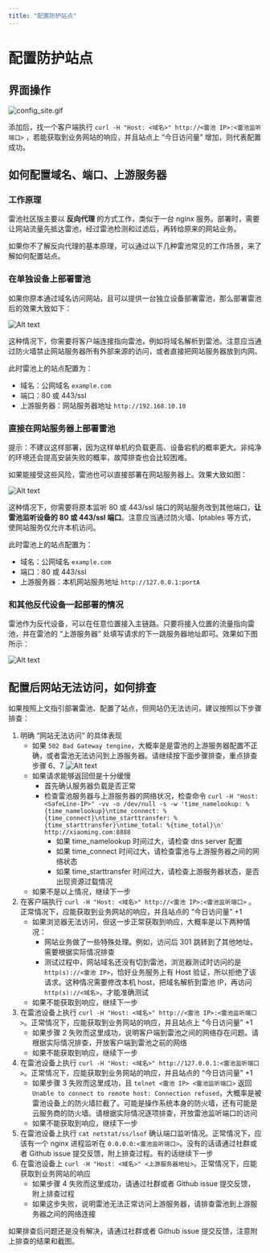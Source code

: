 ```yaml
---
title: "配置防护站点"
---
```


# 配置防护站点

## 界面操作
![config_site.gif](https://waf-ce.chaitin.cn/images/gif/config_site.gif)

添加后，找一个客户端执行 `curl -H "Host: <域名>" http://<雷池 IP>:<雷池监听端口>` ，若能获取到业务网站的响应，并且站点上 “今日访问量” 增加，则代表配置成功。

## 如何配置域名、端口、上游服务器
### 工作原理

雷池社区版主要以 **反向代理** 的方式工作，类似于一台 nginx 服务。部署时，需要让网站流量先抵达雷池，经过雷池检测和过滤后，再转给原来的网站业务。

如果你不了解反向代理的基本原理，可以通过以下几种雷池常见的工作场景，来了解如何配置站点。
### 在单独设备上部署雷池

如果你原本通过域名访问网站，且可以提供一台独立设备部署雷池，那么部署雷池后的效果大致如下：

![Alt text](/images/docs/guide_config/deploy_on_separate_server.png)

这种情况下，你需要将客户端连接指向雷池，例如将域名解析到雷池。注意应当通过防火墙禁止网站服务器所有外部来源的访问，或者直接把网站服务器放到内网。

此时雷池上的站点配置为：
* 域名：公网域名 `example.com`
* 端口：80 或 443/ssl
* 上游服务器：网站服务器地址 `http://192.168.10.10`

### 直接在网站服务器上部署雷池

提示：不建议这样部署，因为这样单机的负载更高、设备宕机的概率更大。非纯净的环境还会提高安装失败的概率，故障排查也会比较困难。

如果能接受这些风险，雷池也可以直接部署在网站服务器上。效果大致如图：

![Alt text](/images/docs/guide_config/deploy_on_web_server.png)

这种情况下，你需要将原本监听 80 或 443/ssl 端口的网站服务改到其他端口，**让雷池监听设备的 80 或 443/ssl 端口**。注意应当通过防火墙、Iptables 等方式，使网站服务仅允许本机访问。

此时雷池上的站点配置为：
* 域名：公网域名 `example.com`
* 端口：80 或 443/ssl
* 上游服务器：本机网站服务地址 `http://127.0.0.1:portA`

### 和其他反代设备一起部署的情况

雷池作为反代设备，可以在任意位置接入主链路。只要将接入位置的流量指向雷池，并在雷池的 “上游服务器” 处填写请求的下一跳服务器地址即可。效果如下图所示：

![Alt text](/images/docs/guide_config/deploy_with_other_server.png)

## 配置后网站无法访问，如何排查

如果按照上文指引部署雷池、配置了站点，但网站仍无法访问，建议按照以下步骤排查：

1. 明确 “网站无法访问” 的具体表现
    * 如果 `502 Bad Gateway tengine`，大概率是是雷池的上游服务器配置不正确，或者雷池无法访问到上游服务器。请继续按下面步骤排查，重点排查步骤 6、7
    ![Alt text](/images/docs/guide_config/tengine_502.png)
    * 如果请求能够返回但是十分缓慢
        * 首先确认服务器负载是否正常
        * 检查雷池服务器与上游服务器的网络状况，检查命令 `curl -H "Host: <SafeLine-IP>" -vv -o /dev/null -s -w 'time_namelookup: %{time_namelookup}\ntime_connect: %{time_connect}\ntime_starttransfer: %{time_starttransfer}\ntime_total: %{time_total}\n' http://xiaoming.com:8888`
            * 如果 time_namelookup 时间过大，请检查 dns server 配置
            * 如果 time_connect 时间过大，请检查雷池与上游服务器之间的网络状态
            * 如果 time_starttransfer 时间过大，请检查上游服务器状态，是否出现资源过载情况
    * 如果不是以上情况，继续下一步
2. 在客户端执行 `curl -H "Host: <域名>" http://<雷池 IP>:<雷池监听端口>` 。正常情况下，应能获取到业务网站的响应，并且站点的 “今日访问量” +1
    * 如果浏览器无法访问，但这一步正常获取到响应，大概率是以下两种情况：
        * 网站业务做了一些特殊处理。例如，访问后 301 跳转到了其他地址，需要根据实际情况排查
        * 测试过程中，网站域名还没有切到雷池，浏览器测试时访问的是 `http(s)://<雷池 IP>`，恰好业务服务上有 Host 验证，所以拒绝了该请求。这种情况需要修改本机 host，把域名解析到雷池 IP，再访问 `http(s)://<域名>`，才能准确测试
    * 如果不能获取到响应，继续下一步
3. 在雷池设备上执行 `curl -H "Host: <域名>" http://<雷池 IP>:<雷池监听端口>`。正常情况下，应能获取到业务网站的响应，并且站点上 “今日访问量” +1
    * 如果步骤 2 失败而这里成功，说明客户端到雷池之间的网络存在问题。请根据实际情况排查，开放客户端到雷池之前的网络
    * 如果不能获取到响应，继续下一步
4. 在雷池设备上执行 `curl -H "Host: <域名>" http://127.0.0.1:<雷池监听端口>`。正常情况下，应能获取到业务网站的响应，并且站点的 “今日访问量” +1
    * 如果步骤 3 失败而这里成功，且 `telnet <雷池 IP> <雷池监听端口>` 返回 `Unable to connect to remote host: Connection refused`，大概率是被雷池设备上的防火墙拦截了。可能是操作系统本身的防火墙，还有可能是云服务商的防火墙。请根据实际情况逐项排查，开放雷池监听端口的访问
    * 如果不能获取到响应，继续下一步
5. 在雷池设备上执行 `cat netstat/ss/lsof` 确认端口监听情况。正常情况下，应该有一个 nginx 进程监听在 `0.0.0.0:<雷池监听端口>`。没有的话请通过社群或者 Github issue 提交反馈，附上排查过程。有的话继续下一步
6. 在雷池设备上 `curl -H "Host: <域名>" <上游服务器地址>`。正常情况下，应能获取到业务网站的响应
    * 如果步骤 4 失败而这里成功，请通过社群或者 Github issue 提交反馈，附上排查过程
    * 如果这步失败，说明雷池无法正常访问上游服务器，请排查雷池到上游服务器之间的网络连接

如果排查后问题还是没有解决，请通过社群或者 Github issue 提交反馈，注意附上排查的结果和截图。